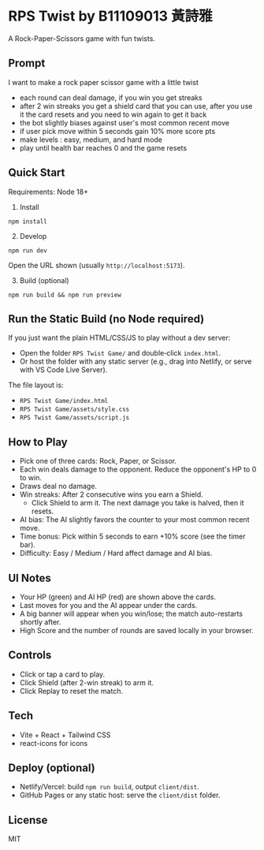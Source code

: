 # RPS Twist by B11109013 黃詩雅

A Rock-Paper-Scissors game with fun twists.

## Prompt

I want to make a rock paper scissor game with a little twist
- each round can deal damage, if you win you get streaks
- after 2 win streaks you get a shield card that you can use, after you use it the card resets and you need to win again to get it back
- the bot slightly biases against user's most common recent move
- if user pick move within 5 seconds gain 10% more score pts
- make levels : easy, medium, and hard mode
- play until health bar reaches 0 and the game resets

## Quick Start

Requirements: Node 18+

1. Install
```
npm install
```
2. Develop
```
npm run dev
```
Open the URL shown (usually `http://localhost:5173`).

3. Build (optional)
```
npm run build && npm run preview
```

## Run the Static Build (no Node required)

If you just want the plain HTML/CSS/JS to play without a dev server:

- Open the folder `RPS Twist Game/` and double‑click `index.html`.
- Or host the folder with any static server (e.g., drag into Netlify, or serve with VS Code Live Server).

The file layout is:
- `RPS Twist Game/index.html`
- `RPS Twist Game/assets/style.css`
- `RPS Twist Game/assets/script.js`

## How to Play

- Pick one of three cards: Rock, Paper, or Scissor.
- Each win deals damage to the opponent. Reduce the opponent's HP to 0 to win.
- Draws deal no damage.
- Win streaks: After 2 consecutive wins you earn a Shield.
  - Click Shield to arm it. The next damage you take is halved, then it resets.
- AI bias: The AI slightly favors the counter to your most common recent move.
- Time bonus: Pick within 5 seconds to earn +10% score (see the timer bar).
- Difficulty: Easy / Medium / Hard affect damage and AI bias.

## UI Notes

- Your HP (green) and AI HP (red) are shown above the cards.
- Last moves for you and the AI appear under the cards.
- A big banner will appear when you win/lose; the match auto-restarts shortly after.
- High Score and the number of rounds are saved locally in your browser.

## Controls

- Click or tap a card to play.
- Click Shield (after 2-win streak) to arm it.
- Click Replay to reset the match.

## Tech

- Vite + React + Tailwind CSS
- react-icons for icons

## Deploy (optional)

- Netlify/Vercel: build `npm run build`, output `client/dist`.
- GitHub Pages or any static host: serve the `client/dist` folder.

## License

MIT
